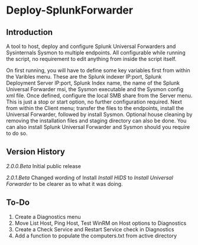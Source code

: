 # Deploy-SplunkForwarder

## Introduction
A tool to host, deploy and configure Splunk Universal Forwarders and Sysinternals Sysmon to multiple endpoints. All configurable while running the script, no requirement to edit anything from inside the script itself. 

On first running, you will have to define some key variables first from within the Varibles menu. These are the Splunk indexer IP:port, Splunk Deployment Server IP:port, Splunk Index name, the name of the Splunk Universal Forwarder msi, the Sysmon executable and the Sysmon config xml file. Once defined, configure the local SMB share from the Server menu. This is just a stop or start option, no further configuration required. Next from within the Client menu; transfer the files to the endpoints, install the Universal Forwarder, followed by install Sysmon. Optional house cleaning by removing the installation files and staging directory can also be done. You can also install Splunk Universal Forwarder and Sysmon should you require to do so.

## Version History
_2.0.0.Beta_
Initial public release

_2.0.1.Beta_
Changed wording of Install *Install HIDS* to *Install Universal Forwarder* to be clearer as to what it was doing. 

## To-Do
1. Create a Diagnostics menu
2. Move List Host, Ping Host, Test WinRM on Host options to Diagnostics
3. Create a Check Service and Restart Service check in Diagnostics
4. Add a function to populate the computers.txt from active directory
